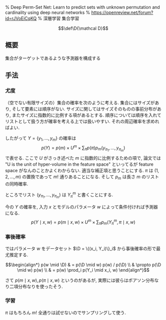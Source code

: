 % Deep Perm-Set Net: Learn to predict sets with unknown permutation and cardinality using deep neural networks
% https://openreview.net/forum?id=rJVoEiCqKQ
% 深層学習 集合学習

$$\def\D{\mathcal D}$$

## 概要

集合がターゲットであるような予測器を構成する

## 手法

### 尤度

（空でない有限サイズの）集合の確率を次のように考える.
集合にはサイズがあり, そして要素には順序がない.
サイズに関してはサイズそのものの事前分布があり, またサイズに指数的に比例する項があるとする.
順序については順序を入れてリストとして扱う方が確率を考える上では扱いやすい.
それの周辺確率を求めればよい.

したがって $Y = \{y_1, \ldots, y_m\}$ の確率は
$$p(Y) = p(m) \times U^m \times \sum_{\pi} p(\pi) p_m(y_{\pi_1}, \ldots, y_{\pi_m})$$
で表せる.
ここで $U$ がさっき述べた $m$ に指数的に比例するための項で,
論文では "U is the unit of hyper-volume in the feature space" といってるが feature space がなんのことかよくわからない.
適当な補正項と思うことにする.
$\pi$ は $(1,2,\ldots,m)$ の置換であって $m!$ 通りあることになる.
そして $p_m$ は長さ $m$ のリストの同時確率.

ところでリスト
$(y_{\pi_1}, \ldots, y_{\pi_m})$
は $Y^m_\pi$ と書くことにする.

今の $Y$ の確率を, 入力 $x$ とモデルのパラメータ $w$ によって条件付ければ予測器になる.
$$p(Y \mid x,w) = p(m \mid x,w) \times U^m \times \sum_{\pi} p_m(Y^m_\pi, \pi \mid x,w)$$

### 事後確率

ではパラメータ $w$ をデータセット
$\D = \{(x_i, Y_i)\}_i$
から事後確率の形で最尤推定する.

$$\begin{align*}
p(w \mid \D)
& = p(\D \mid w) p(w) / p(\D) \\
& \propto p(\D \mid w) p(w) \\
& = p(w) \prod_i p(Y_i \mid x_i, w)
\end{align*}$$

さて $p(m \mid x,w), p(\pi \mid x,w)$ というのがあるが,
実際には彼らはポアソン分布なり二項分布なりを使ったそう.

### 学習

$\pi$ はもちろん $m!$ 全通りは試せないのでサンプリングして使う.

